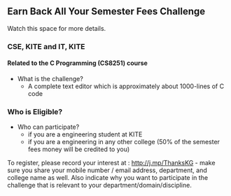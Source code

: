 <!-- title: Earn While You Learn -->

## Earn Back All Your Semester Fees Challenge

Watch this space for more details. 

### CSE, KITE and IT, KITE

#### Related to the C Programming (CS8251) course

 - What is the challenge? 
	 - A complete text editor which is approximately about 1000-lines of C code 

### Who is Eligible?
  - Who can participate?  
	- if you are a engineering student at KITE 
	- if you are a engineering in any other college (50% of the semester fees money will be credited to you) 

To register, please record your interest at : 
http://j.mp/ThanksKG - make sure you share your mobile number / email address, department, and college name as well. Also indicate why you want to participate in the challenge that is relevant to your department/domain/discipline. 




